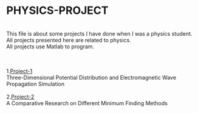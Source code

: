 # PHYSICS-PROJECT

<br>
This file is about some projects I have done when I was a physics student.
<br>
All projects presented here are related to physics.
<br>
All projects use Matlab to program.
<br><br><br>


1.[Project-1](https://github.com/yyywrz/PHYSICS-PROJECT/blob/master/1/README.md)
  <br>
  Three-Dimensional Potential Distribution and Electromagnetic Wave Propagation Simulation<br><br>
2.[Project-2](https://github.com/yyywrz/PHYSICS-PROJECT/blob/master/2/README.md)<br>
A Comparative Research on Different Minimum Finding Methods<br><br>
